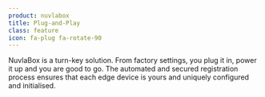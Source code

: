 ```yaml
---
product: nuvlabox
title: Plug-and-Play
class: feature
icon: fa-plug fa-rotate-90
---
```


NuvlaBox is a turn-key solution. From factory settings, you plug it in, power it up and you are good to go. The automated and secured registration process ensures that each edge device is yours and uniquely configured and initialised.
